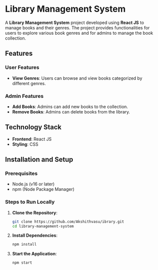 # Library Management System

A **Library Management System** project developed using **React JS** to manage books and their genres. The project provides functionalities for users to explore various book genres and for admins to manage the book collection.

## Features

### User Features
- **View Genres**: Users can browse and view books categorized by different genres.

### Admin Features
- **Add Books**: Admins can add new books to the collection.
- **Remove Books**: Admins can delete books from the library.

## Technology Stack
- **Frontend**: React JS
- **Styling**: CSS

## Installation and Setup

### Prerequisites
- Node.js (v16 or later)
- npm (Node Package Manager)

### Steps to Run Locally

1. **Clone the Repository**:
   ```bash
   git clone https://github.com/Akshithvasu/ibrary.git
   cd library-management-system
   ```

2. **Install Dependencies**:
   ```bash
   npm install
   ```

3. **Start the Application**:
   ```bash
   npm start
   ```



